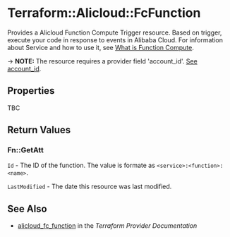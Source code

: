 # Terraform::Alicloud::FcFunction

Provides a Alicloud Function Compute Trigger resource. Based on trigger, execute your code in response to events in Alibaba Cloud.
 For information about Service and how to use it, see [What is Function Compute](https://www.alibabacloud.com/help/doc-detail/52895.htm).

-> **NOTE:** The resource requires a provider field 'account_id'. [See account_id](https://www.terraform.io/docs/providers/alicloud/index.html#account_id).

## Properties

TBC

## Return Values

### Fn::GetAtt

`Id` - The ID of the function. The value is formate as `<service>:<function>:<name>`.

`LastModified` - The date this resource was last modified.

## See Also

* [alicloud_fc_function](https://www.terraform.io/docs/providers/alicloud/r/fc_function.html) in the _Terraform Provider Documentation_